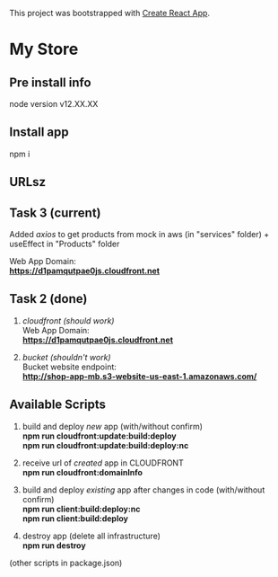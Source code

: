 This project was bootstrapped with [Create React App](https://github.com/facebook/create-react-app).

# My Store

## Pre install info

node version v12.XX.XX

## Install app

npm i

## URLsz

## Task 3 (current)

Added _axios_ to get products from mock in aws (in "services" folder) + useEffect in "Products" folder

Web App Domain:  
 **https://d1pamqutpae0js.cloudfront.net**

## Task 2 (done)

1. _cloudfront (should work)_  
   Web App Domain:  
   **https://d1pamqutpae0js.cloudfront.net**

2. _bucket (shouldn't work)_  
   Bucket website endpoint:  
   **http://shop-app-mb.s3-website-us-east-1.amazonaws.com/**

## Available Scripts

1. build and deploy _new_ app (with/without confirm)  
   **npm run cloudfront:update:build:deploy**  
   **npm run cloudfront:update:build:deploy:nc**

2. receive url of _created_ app in CLOUDFRONT  
   **npm run cloudfront:domainInfo**

3. build and deploy _existing_ app after changes in code (with/without confirm)  
   **npm run client:build:deploy:nc**  
   **npm run client:build:deploy**

4. destroy app (delete all infrastructure)  
   **npm run destroy**

(other scripts in package.json)
